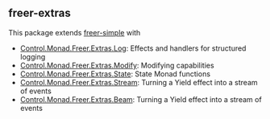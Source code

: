 ## freer-extras

This package extends [freer-simple](https://hackage.haskell.org/package/freer-simple) with

- [Control.Monad.Freer.Extras.Log](./src/Control/Monad/Freer/Extras/Log.hs): Effects and handlers for structured logging
- [Control.Monad.Freer.Extras.Modify](./src/Control/Monad/Freer/Extras/Modify.hs): Modifying capabilities
- [Control.Monad.Freer.Extras.State](./src/Control/Monad/Freer/Extras/State.hs): State Monad functions
- [Control.Monad.Freer.Extras.Stream](./src/Control/Monad/Freer/Extras/Stream.hs): Turning a Yield effect into a stream of events
- [Control.Monad.Freer.Extras.Beam](./src/Control/Monad/Freer/Extras/Stream.hs): Turning a Yield effect into a stream of events

